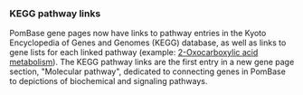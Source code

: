 ### KEGG pathway links
<!-- newsfeed_thumbnail: kegg3.png -->

PomBase gene pages now have links to pathway entries in the Kyoto
Encyclopedia of Genes and Genomes (KEGG) database, as well as links to
gene lists for each linked pathway (example: [2-Oxocarboxylic acid metabolism](https://www.pombase.org/term/KEGG_PW:spo01210)). The KEGG
pathway links are the first entry in a new gene page section,
"Molecular pathway", dedicated to connecting genes in PomBase to
depictions of biochemical and signaling pathways.

